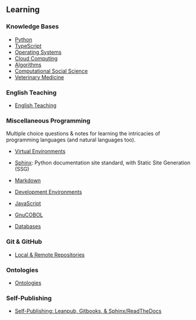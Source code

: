 ## Learning

### Knowledge Bases 

- [Python](https://github.com/jonfernq/Learning/blob/main/Python/README.md)
- [TypeScript](https://github.com/jonfernq/Learning/blob/main/TypeScript/README.md)
- [Operating Systems](https://github.com/jonfernq/Learning/tree/main/OperatingSystems/README.md) 
- [Cloud Computing](https://github.com/jonfernq/Learning/blob/main/CloudComputing/README.md) 
- [Algorithms](https://github.com/jonfernq/Learning/tree/main/Algorithms/README.md)
- [Computational Social Science](https://github.com/jonfernq/Learning/blob/main/ComputationalSocialScience/README.md)
- [Veterinary Medicine](https://github.com/jonfernq/Learning/blob/main/VeterinaryMedicine/README.md) 

### English Teaching

- [English Teaching](https://github.com/jonfernq/English-Teaching/blob/main/README.md)

### Miscellaneous Programming

Multiple choice questions & notes for learning the intricacies of programming languages (and natural languages too). 

- [Virtual Environments](https://github.com/jonfernq/Learning/tree/main/VirtualEnvironment)

- [Sphinx](https://github.com/jonfernq/Learning/tree/main/SphinxPythonDocumentation): Python documentation site standard, with Static Site Generation (SSG)

- [Markdown](https://github.com/jonfernq/Learning/tree/main/Markdown)

- [Development Environments](https://github.com/jonfernq/Learning/tree/main/DevelopmentEnvironments)

- [JavaScript](https://github.com/jonfernq/Learning/tree/main/JavaScript)

- [GnuCOBOL](https://github.com/jonfernq/Learning/tree/main/COBOL) 

- [Databases](https://github.com/jonfernq/Learning/blob/main/Databases/README.md) 

### Git & GitHub

- [Local & Remote Repositories](https://github.com/jonfernq/Learning/blob/main/GitHub/LocalRemoteRepositories.md) 

### Ontologies

- [Ontologies](https://github.com/jonfernq/Learning/blob/main/Ontologies/README.md) 

### Self-Publishing

- [Self-Publishing: Leanpub, Gitbooks, & Sphinx/ReadTheDocs](https://github.com/jonfernq/Learning/blob/main/SelfPublishing/README.md) 
